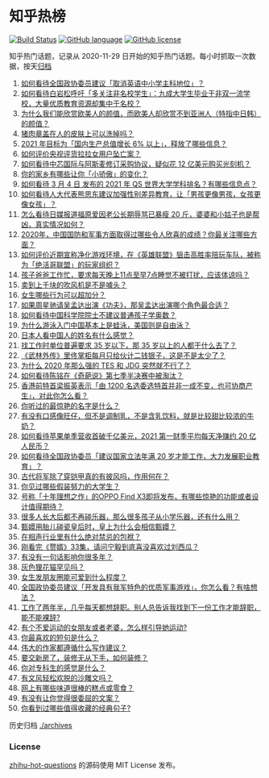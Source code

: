 # 知乎热榜
[![Build Status](https://github.com/ToWeLong/zhihu-hot-questions/workflows/CI/badge.svg)](https://github.com/ToWeLong/zhihu-hot-questions/actions)
[![GitHub language](https://img.shields.io/badge/language-golang-orange.svg)](https://golang.org/)
[![GitHub license](https://img.shields.io/github/license/ToWeLong/zhihu-hot-questions)](https://github.com/ToWeLong/zhihu-hot-questions/blob/main/LICENSE)

知乎热门话题，记录从 2020-11-29 日开始的知乎热门话题。每小时抓取一次数据，按天[归档](./archives)

<!-- BEGIN -->

1. [如何看待全国政协委员建议「取消英语中小学主科地位」？](https://www.zhihu.com/question/447545498)
1. [如何看待白岩松呼吁「多关注非名校学生」：九成大学生毕业于非双一流学校，大量优质教育资源却集中于名校？](https://www.zhihu.com/question/447502298)
1. [为什么我们能欣赏欧美人的颜值，而欧美人却欣赏不到亚洲人（特指中日韩）的颜值？](https://www.zhihu.com/question/287635027)
1. [猪肉章盖在人的皮肤上可以洗掉吗？](https://www.zhihu.com/question/447167970)
1. [2021 年目标为「国内生产总值增长 6% 以上」，释放了哪些信息？](https://www.zhihu.com/question/447676515)
1. [如何评价央视评货拉拉女用户坠亡案？](https://www.zhihu.com/question/447573054)
1. [如何看待中芯国际与阿斯麦修订采购协议，疑似花 12 亿美元购买光刻机？](https://www.zhihu.com/question/447504157)
1. [你的家乡有哪些让你「小骄傲」的变化？](https://www.zhihu.com/question/447184809)
1. [如何看待 3 月 4 日 发布的 2021 年 QS 世界大学学科排名？有哪些信息点？](https://www.zhihu.com/question/400513576)
1. [如何看待人大代表熊思东建议加强性别差异教育，让「男孩更像男孩，女孩更像女孩」？](https://www.zhihu.com/question/447502319)
1. [怎么看待日媒报道福原爱因老公长期辱骂已暴瘦 20 斤，婆婆和小姑子也是帮凶，真实情况如何？](https://www.zhihu.com/question/447512239)
1. [2020年，中国国防和军事方面取得过哪些令人欣喜的成绩？你最关注哪些方面？](https://www.zhihu.com/question/447230284)
1. [如何评价近期宣称净化游戏环境，在《英雄联盟》狙击高胜率陪玩车队，被称为「绝活哥联盟」的玩家组织？](https://www.zhihu.com/question/446977830)
1. [孩子爸爸工作忙，要求每天晚上11点至早7点睡觉不被打扰，应该体谅吗？](https://www.zhihu.com/question/445300705)
1. [卖到上千块的吹风机是不是噱头？](https://www.zhihu.com/question/437185776)
1. [女生哪些行为可以超加分？](https://www.zhihu.com/question/440624376)
1. [如果周星驰请吴孟达出演《功夫》，那吴孟达出演哪个角色最合适？](https://www.zhihu.com/question/446992925)
1. [如何看待中国科学院院士不建议普通孩子学奥数？](https://www.zhihu.com/question/447598462)
1. [为什么游泳入门中国基本上是蛙泳，美国则是自由泳？](https://www.zhihu.com/question/21555620)
1. [日本人看中国人的姓名有什么感觉？](https://www.zhihu.com/question/433563472)
1. [找工作时单位普遍要求 35 岁以下，那 35 岁以上的人都干什么去了？](https://www.zhihu.com/question/283474944)
1. [《武林外传》里佟掌柜每月只给伙计二钱银子，这是不是太少了？](https://www.zhihu.com/question/46548040)
1. [为什么 2020 年那么强的 TES 和 JDG 突然就不行了？](https://www.zhihu.com/question/447095616)
1. [如何看待陈铭在《奇葩说》第七季半决赛中被淘汰？](https://www.zhihu.com/question/447313752)
1. [香港前特首梁振英表示「由 1200 名选委选特首并非一成不变，也可协商产生」，对此你怎么看？](https://www.zhihu.com/question/447634801)
1. [你听过的最惊艳的名字是什么？](https://www.zhihu.com/question/265694919)
1. [有没有口感像旺仔，但不是调制乳，不是含乳饮料，就是比较甜比较浓的牛奶？](https://www.zhihu.com/question/442229511)
1. [如何看待苹果单季营收首破千亿美元，2021 第一财季平均每天净赚约 20 亿人民币？](https://www.zhihu.com/question/441660909)
1. [如何看待全国政协委员「建议国家立法年满 20 岁才能工作，大力发展职业教育」？](https://www.zhihu.com/question/447586096)
1. [古代将军除了穿铠甲真的有披风吗，作用何在？](https://www.zhihu.com/question/447145533)
1. [你见过哪些假装努力的大学生？](https://www.zhihu.com/question/278969644)
1. [号称「十年理想之作」的OPPO Find X3即将发布，有哪些惊艳的功能或者设计值得期待？](https://www.zhihu.com/question/447018773)
1. [很多人长大后都不再碰乐器，那么很多孩子从小学乐器，还有什么用？](https://www.zhihu.com/question/446035561)
1. [甄嬛用胎儿碰瓷皇后时，皇上为什么会相信甄嬛？](https://www.zhihu.com/question/447167897)
1. [在相声行业里有什么绝对禁忌的包袱？](https://www.zhihu.com/question/321898363)
1. [刚看完《赘婿》33集，请问宁毅到底喜没喜欢过刘西瓜？](https://www.zhihu.com/question/447485786)
1. [有没有一句话影响你很多年？](https://www.zhihu.com/question/362280797)
1. [灰色狸花猫罕见吗？](https://www.zhihu.com/question/339386346)
1. [女生发朋友圈能可爱到什么程度？](https://www.zhihu.com/question/438871910)
1. [全国政协委员建议「开发具有我军特色的优质军事游戏」，你怎么看？有啥想法？](https://www.zhihu.com/question/447713024)
1. [工作了两年半，几乎每天都想辞职。别人总告诉我找到下一份工作才能辞职，能不能裸辞?](https://www.zhihu.com/question/424561981)
1. [有个不爱运动的女朋友或者老婆，怎么样引导她运动?](https://www.zhihu.com/question/279354545)
1. [你最喜欢的短句是什么？](https://www.zhihu.com/question/426690828)
1. [伟大的作家都遵循什么写作建议？](https://www.zhihu.com/question/399315284)
1. [要交新房了，装修无从下手，如何装修？](https://www.zhihu.com/question/376385168)
1. [你对专科生的感觉是什么？](https://www.zhihu.com/question/436236719)
1. [有文风轻松欢脱的沙雕文吗？](https://www.zhihu.com/question/347762439)
1. [网上有哪些味道很棒的糕点或零食？](https://www.zhihu.com/question/35119423)
1. [有没有让你觉得很委屈的文案？](https://www.zhihu.com/question/445375115)
1. [你看到过哪些值得收藏的经典句子?](https://www.zhihu.com/question/445888616)

<!-- END -->

历史归档 [./archives](./archives)


### License
[zhihu-hot-questions](https://github.com/towelong/zhihu-hot-questions) 的源码使用 MIT License 发布。